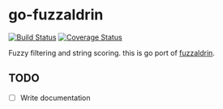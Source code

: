 # go-fuzzaldrin

[![Build Status](https://travis-ci.org/Sixeight/go-fuzzaldrin.svg?branch=master)](https://travis-ci.org/Sixeight/go-fuzzaldrin)
[![Coverage Status](https://coveralls.io/repos/Sixeight/go-fuzzaldrin/badge.svg?branch=master)](https://coveralls.io/r/Sixeight/go-fuzzaldrin?branch=master)

Fuzzy filtering and string scoring.
this is go port of [fuzzaldrin](https://github.com/atom/fuzzaldrin).

## TODO

- [ ] Write documentation
